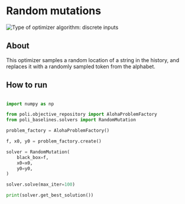 # Random mutations

![Type of optimizer algorithm: discrete inputs](https://img.shields.io/badge/Type-discrete_inputs-blue)

## About

This optimizer samples a random location of a string in the history, and replaces it with a randomly sampled token from the alphabet.

## How to run

```python

import numpy as np

from poli.objective_repository import AlohaProblemFactory
from poli_baselines.solvers import RandomMutation

problem_factory = AlohaProblemFactory()

f, x0, y0 = problem_factory.create()

solver = RandomMutation(
    black_box=f,
    x0=x0,
    y0=y0,
)

solver.solve(max_iter=100)

print(solver.get_best_solution())

```
